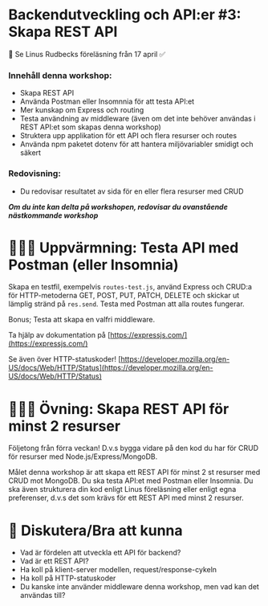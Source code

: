 
# Backendutveckling och API:er #3: Skapa REST API

👋 Se Linus Rudbecks föreläsning från 17 april ✅ 

### Innehåll denna workshop:

* Skapa REST API
* Använda Postman eller Insomnnia för att testa API:et
* Mer kunskap om Express och routing
* Testa användning av middleware (även om det inte behöver användas i REST API:et som skapas denna workshop)
* Struktera upp applikation för ett API och flera resurser och routes
* Använda npm paketet dotenv för att hantera miljövariabler smidigt och säkert

### Redovisning:
* Du redovisar resultatet av sida för en eller flera resurser med CRUD

***Om du inte kan delta på workshopen, redovisar du ovanstående nästkommande workshop***

# 👩🏽‍💻 Uppvärmning: Testa API med Postman (eller Insomnia)


Skapa en testfil, exempelvis ```routes-test.js```, använd Express och CRUD:a för HTTP-metoderna GET, POST, PUT, PATCH, DELETE och skickar ut lämplig stränd på ```res.send```. Testa med Postman att alla routes fungerar. 

Bonus; Testa att skapa en valfri middleware. 

Ta hjälp av dokumentation på [https://expressjs.com/](https://expressjs.com/)

Se även över HTTP-statuskoder! [https://developer.mozilla.org/en-US/docs/Web/HTTP/Status](https://developer.mozilla.org/en-US/docs/Web/HTTP/Status)


# 👩🏽‍💻 Övning: Skapa REST API för minst 2 resurser

Följetong från förra veckan! D.v.s bygga vidare på den kod du har för CRUD för resurser med Node.js/Express/MongoDB.

Målet denna workshop är att skapa ett REST API för minst 2 st resurser med CRUD mot MongoDB. Du ska testa API:et med Postman eller Insomnia. 
Du ska även strukturera din kod enligt Linus föreläsning eller enligt egna preferenser, d.v.s det som krävs för ett REST API med minst 2 resurser.

# 💬 Diskutera/Bra att kunna

* Vad är fördelen att utveckla ett API för backend?
* Vad är ett REST API?
* Ha koll på klient-server modellen, request/response-cykeln
* Ha koll på HTTP-statuskoder
* Du kanske inte använder middleware denna workshop, men vad kan det användas till?


